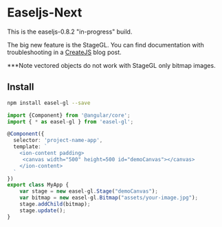 # Easeljs-Next

This is the easeljs-0.8.2 "in-progress" build.

The big new feature is the StageGL.
You can find documentation with troubleshooting in a [CreateJS](http://blog.createjs.com/getting-started-with-stagegl/) blog post.

***Note vectored objects do not work with StageGL only bitmap images.

## Install

```bash
npm install easel-gl --save
```

```ts
import {Component} from '@angular/core';
import { * as easel-gl } from 'easel-gl';

@Component({
  selector: 'project-name-app',
  template: `
    <ion-content padding>
     <canvas width="500" height=500 id="demoCanvas"></canvas>
    </ion-content>
  `
})
export class MyApp {
    var stage = new easel-gl.Stage("demoCanvas");
    var bitmap = new easel-gl.Bitmap("assets/your-image.jpg");
    stage.addChild(bitmap);
    stage.update();
}
```


